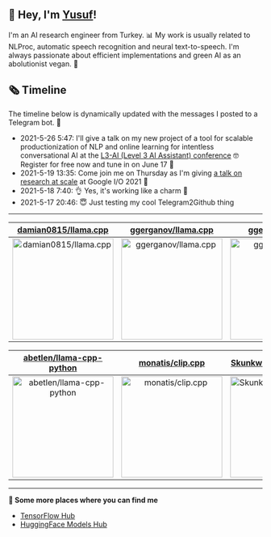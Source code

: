 ## 👋 Hey, I'm [Yusuf](https://www.linkedin.com/in/yusuf-sar%C4%B1g%C3%B6z-4bb826ba/)!

I'm an AI research engineer from Turkey. 📊 My work is usually related to NLProc, automatic speech recognition and neural text-to-speech. I'm always passionate about efficient implementations and green AI as an abolutionist vegan. 🌱
## 🗞️ Timeline
The timeline below is dynamically updated with the messages I posted to a Telegram bot. 🤖
- 2021-5-26 5:47: I'll give a talk on my new project of a tool for scalable productionization of NLP and online learning for intentless conversational AI at the [L3-AI (Level 3 AI Assistant) conference](https://l3-ai.dev) 🤓 Register for free now and tune in on June 17 🤙
- 2021-5-19 13:35: Come join me on Thursday as I'm giving [a talk on research at scale](https://gdg.community.dev/events/details/google-io-community-lounge-meetups-presents-machine-learning-developers-meetup-emeaapac/) at Google I/O 2021 🎉
- 2021-5-18 7:40: 👌 Yes, it's working like a charm 🥳
- 2021-5-17 20:46: 😇 Just testing my cool Telegram2Github thing

---

| [damian0815/llama.cpp](https://github.com/damian0815/llama.cpp) | [ggerganov/llama.cpp](https://github.com/ggerganov/llama.cpp) | [ggerganov/ggml](https://github.com/ggerganov/ggml) |
| :-: | :-: | :-: |
| <a href="https://github.com/damian0815/llama.cpp"><img src="https://github.com/monatis/monatis/raw/main/DISPLAY.jpg" alt="damian0815/llama.cpp" title="damian0815/llama.cpp" width="200" height="200"></a> | <a href="https://github.com/ggerganov/llama.cpp"><img src="https://github.com/monatis/monatis/raw/main/DISPLAY.jpg" alt="ggerganov/llama.cpp" title="ggerganov/llama.cpp" width="200" height="200"></a> | <a href="https://github.com/ggerganov/ggml"><img src="https://github.com/monatis/monatis/raw/main/DISPLAY.jpg" alt="ggerganov/ggml" title="ggerganov/ggml" width="200" height="200"></a> |

| [abetlen/llama-cpp-python](https://github.com/abetlen/llama-cpp-python) | [monatis/clip.cpp](https://github.com/monatis/clip.cpp) | [SkunkworksAI/BakLLaVA](https://github.com/SkunkworksAI/BakLLaVA) |
| :-: | :-: | :-: |
| <a href="https://github.com/abetlen/llama-cpp-python"><img src="https://github.com/monatis/monatis/raw/main/DISPLAY.jpg" alt="abetlen/llama-cpp-python" title="abetlen/llama-cpp-python" width="200" height="200"></a> | <a href="https://github.com/monatis/clip.cpp"><img src="https://github.com/monatis/monatis/raw/main/DISPLAY.jpg" alt="monatis/clip.cpp" title="monatis/clip.cpp" width="200" height="200"></a> | <a href="https://github.com/SkunkworksAI/BakLLaVA"><img src="https://github.com/monatis/monatis/raw/main/DISPLAY.jpg" alt="SkunkworksAI/BakLLaVA" title="SkunkworksAI/BakLLaVA" width="200" height="200"></a> |



---

**🤙 Some more places where you can find me**
- [TensorFlow Hub](https://tfhub.dev/monatis)
- [HuggingFace Models Hub](https://huggingface.co/mys)